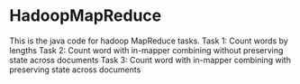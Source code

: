 # HadoopMapReduce
This is the java code for hadoop MapReduce tasks.
Task 1: Count words by lengths
Task 2: Count word with in-mapper combining without preserving state across documents
Task 3: Count word with in-mapper combining with preserving state across documents
